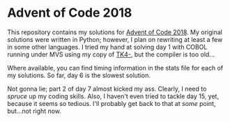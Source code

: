 Advent of Code 2018
===================

This repository contains my solutions for [Advent of Code 2018]. My original
solutions were written in Python; however, I plan on rewriting at least a
few in some other languages. I tried my hand at solving day 1 with COBOL
running under MVS using my copy of [TK4-], but the compiler is too old...

Where available, you can find timing information in the stats file for each
of my solutions. So far, day 6 is the slowest solution.

Not gonna lie; part 2 of day 7 almost kicked my ass. Clearly, I need to
*spruce* up my coding skills. Also, I haven't even tried to tackle day 15,
yet, because it seems so tedious. I'll probably get back to that at *some*
point, but...not right now.

[Advent of Code 2018]: https://adventofcode.com/
[TK4-]: http://wotho.ethz.ch/tk4-/
